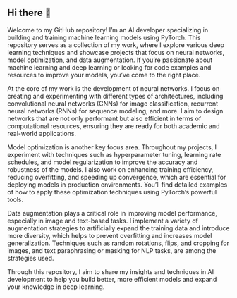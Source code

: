## Hi there 👋

Welcome to my GitHub repository! I’m an AI developer specializing in building and training machine learning models using PyTorch. This repository serves as a collection of my work, where I explore various deep learning techniques and showcase projects that focus on neural networks, model optimization, and data augmentation. If you’re passionate about machine learning and deep learning or looking for code examples and resources to improve your models, you’ve come to the right place.

At the core of my work is the development of neural networks. I focus on creating and experimenting with different types of architectures, including convolutional neural networks (CNNs) for image classification, recurrent neural networks (RNNs) for sequence modeling, and more. I aim to design networks that are not only performant but also efficient in terms of computational resources, ensuring they are ready for both academic and real-world applications.

Model optimization is another key focus area. Throughout my projects, I experiment with techniques such as hyperparameter tuning, learning rate schedules, and model regularization to improve the accuracy and robustness of the models. I also work on enhancing training efficiency, reducing overfitting, and speeding up convergence, which are essential for deploying models in production environments. You’ll find detailed examples of how to apply these optimization techniques using PyTorch’s powerful tools.

Data augmentation plays a critical role in improving model performance, especially in image and text-based tasks. I implement a variety of augmentation strategies to artificially expand the training data and introduce more diversity, which helps to prevent overfitting and increases model generalization. Techniques such as random rotations, flips, and cropping for images, and text paraphrasing or masking for NLP tasks, are among the strategies used.

Through this repository, I aim to share my insights and techniques in AI development to help you build better, more efficient models and expand your knowledge in deep learning.
